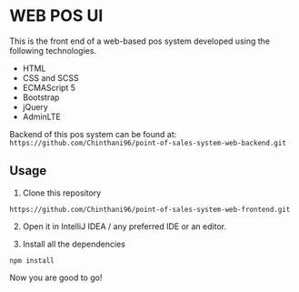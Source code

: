 # WEB POS UI

This is the front end of a web-based pos system developed using the following technologies.
* HTML
* CSS and SCSS
* ECMAScript 5
* Bootstrap
* jQuery
* AdminLTE

Backend of this pos system can be found at: `https://github.com/Chinthani96/point-of-sales-system-web-backend.git`

## Usage

1. Clone this repository

`https://github.com/Chinthani96/point-of-sales-system-web-frontend.git`

2. Open it in IntelliJ IDEA / any preferred IDE or an editor.

3. Install all the dependencies

`npm install`

Now you are good to go!
